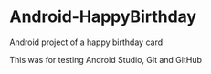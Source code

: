 # Android-HappyBirthday

Android project of a happy birthday card

This was for testing Android Studio, Git and GitHub
